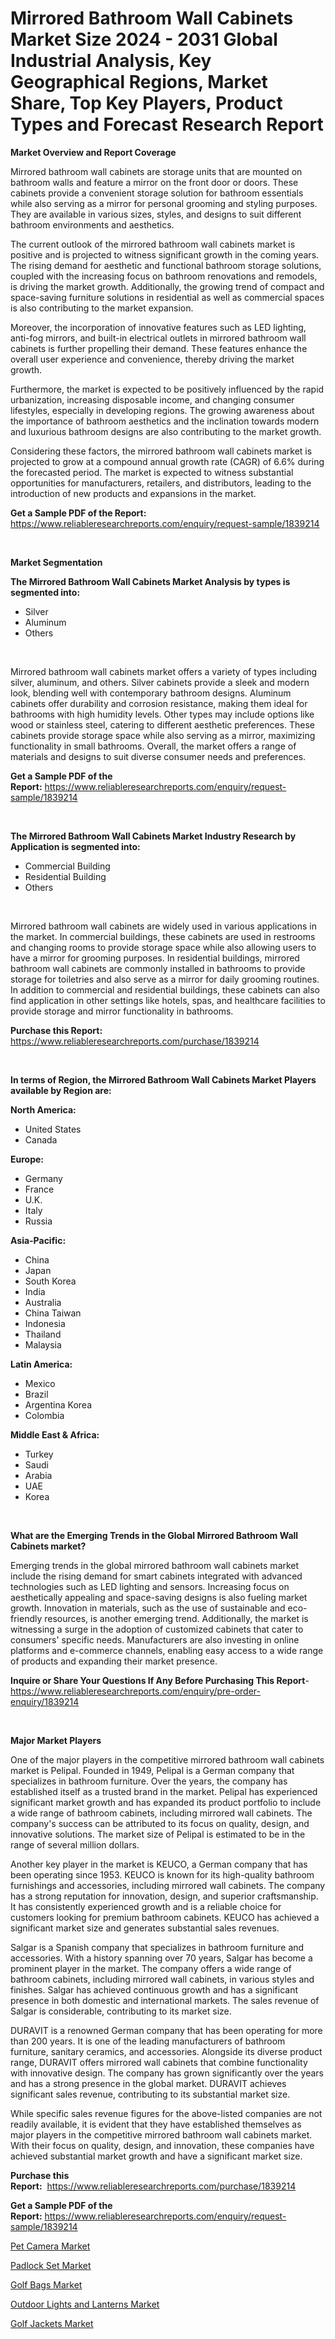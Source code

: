 <p><h1>Mirrored Bathroom Wall Cabinets Market Size 2024 - 2031 Global Industrial Analysis, Key Geographical Regions, Market Share, Top Key Players, Product Types and Forecast Research Report</h1></p><p><strong>Market Overview and Report Coverage</strong></p>
<p><p>Mirrored bathroom wall cabinets are storage units that are mounted on bathroom walls and feature a mirror on the front door or doors. These cabinets provide a convenient storage solution for bathroom essentials while also serving as a mirror for personal grooming and styling purposes. They are available in various sizes, styles, and designs to suit different bathroom environments and aesthetics.</p><p>The current outlook of the mirrored bathroom wall cabinets market is positive and is projected to witness significant growth in the coming years. The rising demand for aesthetic and functional bathroom storage solutions, coupled with the increasing focus on bathroom renovations and remodels, is driving the market growth. Additionally, the growing trend of compact and space-saving furniture solutions in residential as well as commercial spaces is also contributing to the market expansion.</p><p>Moreover, the incorporation of innovative features such as LED lighting, anti-fog mirrors, and built-in electrical outlets in mirrored bathroom wall cabinets is further propelling their demand. These features enhance the overall user experience and convenience, thereby driving the market growth.</p><p>Furthermore, the market is expected to be positively influenced by the rapid urbanization, increasing disposable income, and changing consumer lifestyles, especially in developing regions. The growing awareness about the importance of bathroom aesthetics and the inclination towards modern and luxurious bathroom designs are also contributing to the market growth.</p><p>Considering these factors, the mirrored bathroom wall cabinets market is projected to grow at a compound annual growth rate (CAGR) of 6.6% during the forecasted period. The market is expected to witness substantial opportunities for manufacturers, retailers, and distributors, leading to the introduction of new products and expansions in the market.</p></p>
<p><strong>Get a Sample PDF of the Report:</strong> <a href="https://www.reliableresearchreports.com/enquiry/request-sample/1839214">https://www.reliableresearchreports.com/enquiry/request-sample/1839214</a></p>
<p>&nbsp;</p>
<p><strong>Market Segmentation</strong></p>
<p><strong>The Mirrored Bathroom Wall Cabinets Market Analysis by types is segmented into:</strong></p>
<p><ul><li>Silver</li><li>Aluminum</li><li>Others</li></ul></p>
<p>&nbsp;</p>
<p><p>Mirrored bathroom wall cabinets market offers a variety of types including silver, aluminum, and others. Silver cabinets provide a sleek and modern look, blending well with contemporary bathroom designs. Aluminum cabinets offer durability and corrosion resistance, making them ideal for bathrooms with high humidity levels. Other types may include options like wood or stainless steel, catering to different aesthetic preferences. These cabinets provide storage space while also serving as a mirror, maximizing functionality in small bathrooms. Overall, the market offers a range of materials and designs to suit diverse consumer needs and preferences.</p></p>
<p><strong>Get a Sample PDF of the Report:</strong>&nbsp;<a href="https://www.reliableresearchreports.com/enquiry/request-sample/1839214">https://www.reliableresearchreports.com/enquiry/request-sample/1839214</a></p>
<p>&nbsp;</p>
<p><strong>The Mirrored Bathroom Wall Cabinets Market Industry Research by Application is segmented into:</strong></p>
<p><ul><li>Commercial Building</li><li>Residential Building</li><li>Others</li></ul></p>
<p>&nbsp;</p>
<p><p>Mirrored bathroom wall cabinets are widely used in various applications in the market. In commercial buildings, these cabinets are used in restrooms and changing rooms to provide storage space while also allowing users to have a mirror for grooming purposes. In residential buildings, mirrored bathroom wall cabinets are commonly installed in bathrooms to provide storage for toiletries and also serve as a mirror for daily grooming routines. In addition to commercial and residential buildings, these cabinets can also find application in other settings like hotels, spas, and healthcare facilities to provide storage and mirror functionality in bathrooms.</p></p>
<p><strong>Purchase this Report:</strong>&nbsp; <a href="https://www.reliableresearchreports.com/purchase/1839214">https://www.reliableresearchreports.com/purchase/1839214</a></p>
<p>&nbsp;</p>
<p><strong>In terms of Region, the Mirrored Bathroom Wall Cabinets Market Players available by Region are:</strong></p>
<p>
    <p> <strong> North America: </strong>
        <ul>
            <li>United States</li>
            <li>Canada</li>
        </ul>
        </p> 
    <p> <strong> Europe: </strong>
        <ul>
            <li>Germany</li>
            <li>France</li>
            <li>U.K.</li>
            <li>Italy</li>
            <li>Russia</li>
        </ul>
        </p> 
    <p> <strong> Asia-Pacific: </strong>
        <ul>
            <li>China</li>
            <li>Japan</li>
            <li>South Korea</li>
            <li>India</li>
            <li>Australia</li>
            <li>China Taiwan</li>
            <li>Indonesia</li>
            <li>Thailand</li>
            <li>Malaysia</li>
        </ul>
        </p> 
    <p> <strong> Latin America: </strong>
        <ul>
            <li>Mexico</li>
            <li>Brazil</li>
            <li>Argentina Korea</li>
            <li>Colombia</li>
        </ul>
        </p> 
    <p> <strong> Middle East & Africa: </strong>
        <ul>
            <li>Turkey</li>
            <li>Saudi</li>
            <li>Arabia</li>
            <li>UAE</li>
            <li>Korea</li>
        </ul>
    </p>
    </p>
<p>&nbsp;</p>
<p><strong>What are the Emerging Trends in the Global Mirrored Bathroom Wall Cabinets market?</strong></p>
<p><p>Emerging trends in the global mirrored bathroom wall cabinets market include the rising demand for smart cabinets integrated with advanced technologies such as LED lighting and sensors. Increasing focus on aesthetically appealing and space-saving designs is also fueling market growth. Innovation in materials, such as the use of sustainable and eco-friendly resources, is another emerging trend. Additionally, the market is witnessing a surge in the adoption of customized cabinets that cater to consumers' specific needs. Manufacturers are also investing in online platforms and e-commerce channels, enabling easy access to a wide range of products and expanding their market presence.</p></p>
<p><strong>Inquire or Share Your Questions If Any Before Purchasing This Report</strong>- <a href="https://www.reliableresearchreports.com/enquiry/pre-order-enquiry/1839214">https://www.reliableresearchreports.com/enquiry/pre-order-enquiry/1839214</a></p>
<p>&nbsp;</p>
<p><strong>Major Market Players</strong></p>
<p><p>One of the major players in the competitive mirrored bathroom wall cabinets market is Pelipal. Founded in 1949, Pelipal is a German company that specializes in bathroom furniture. Over the years, the company has established itself as a trusted brand in the market. Pelipal has experienced significant market growth and has expanded its product portfolio to include a wide range of bathroom cabinets, including mirrored wall cabinets. The company's success can be attributed to its focus on quality, design, and innovative solutions. The market size of Pelipal is estimated to be in the range of several million dollars.</p><p>Another key player in the market is KEUCO, a German company that has been operating since 1953. KEUCO is known for its high-quality bathroom furnishings and accessories, including mirrored wall cabinets. The company has a strong reputation for innovation, design, and superior craftsmanship. It has consistently experienced growth and is a reliable choice for customers looking for premium bathroom cabinets. KEUCO has achieved a significant market size and generates substantial sales revenues.</p><p>Salgar is a Spanish company that specializes in bathroom furniture and accessories. With a history spanning over 70 years, Salgar has become a prominent player in the market. The company offers a wide range of bathroom cabinets, including mirrored wall cabinets, in various styles and finishes. Salgar has achieved continuous growth and has a significant presence in both domestic and international markets. The sales revenue of Salgar is considerable, contributing to its market size.</p><p>DURAVIT is a renowned German company that has been operating for more than 200 years. It is one of the leading manufacturers of bathroom furniture, sanitary ceramics, and accessories. Alongside its diverse product range, DURAVIT offers mirrored wall cabinets that combine functionality with innovative design. The company has grown significantly over the years and has a strong presence in the global market. DURAVIT achieves significant sales revenue, contributing to its substantial market size.</p><p>While specific sales revenue figures for the above-listed companies are not readily available, it is evident that they have established themselves as major players in the competitive mirrored bathroom wall cabinets market. With their focus on quality, design, and innovation, these companies have achieved substantial market growth and have a significant market size.</p></p>
<p><strong>Purchase this Report:</strong>&nbsp;&nbsp;<a href="https://www.reliableresearchreports.com/purchase/1839214">https://www.reliableresearchreports.com/purchase/1839214</a></p>
<p></p>
<p><strong>Get a Sample PDF of the Report:</strong>&nbsp;<a href="https://www.reliableresearchreports.com/enquiry/request-sample/1839214">https://www.reliableresearchreports.com/enquiry/request-sample/1839214</a></p>
<p><p><a href="https://github.com/amae102299/Market-Research-Report-List-2/blob/main/pet-camera-market.md">Pet Camera Market</a></p><p><a href="https://github.com/prosalinda88/Market-Research-Report-List-2/blob/main/padlock-set-market.md">Padlock Set Market</a></p><p><a href="https://github.com/melchekhinf/Market-Research-Report-List-2/blob/main/golf-bags-market.md">Golf Bags Market</a></p><p><a href="https://github.com/jonneygiverf/Market-Research-Report-List-2/blob/main/outdoor-lights-and-lanterns-market.md">Outdoor Lights and Lanterns Market</a></p><p><a href="https://github.com/sndrkn/Market-Research-Report-List-2/blob/main/golf-jackets-market.md">Golf Jackets Market</a></p></p>